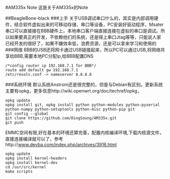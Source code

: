 #AM335x Note
这是关于AM335x的Note

##BeagleBone-black
###上手
关于USB调试串口什么的，其实是内部调用硬件，结合软件虚拟出来的可移动存储、串口等设备，PC安装好驱动程序，Msater串口可以直接接在BBB硬件上，本地串口客户端直接连接在虚拟的串口是调试。所以如果要真正的开发，不依赖他们的系统，还是得上串口Jtag等等，只能说人家已经开发的很好了，如果不嫌效率低，浪费资源，还是可以拿来学习和使用的
###网络
BBB的USB还将网卡通过USB链接起来，所以PC可以通过USB,将网络共享给BBB,需要本地PC分配ip,给BBB配置DNS
	
	/*config router ip 192.168.7.1 for BBB*/
	route add default gw 192.168.7.1  
	/etc/resolv.conf -> nameserver 8.8.8.8

###系统环境
默认系统Anstrom还是很完整的，但是与Debian有区别。更新系统主要有opkg，更多信息http://wiki.openwrt.org/doc/techref/opkg，

	opkg update
	opkg install git, opkg install python python-modules python-pyserial python-numpy python-setuptools python-misc python-pip git
	git config --global
	git clone https://github.com/DingSoung/AM335x.git
	git push
EMMC空间有限,好在基本的环境还算完善，配置内核编译环境,下载内核源文件，直接连接编译就可以了，参考http://www.devba.com/index.php/archives/3916.html

	opkg update
	opkg install kernel-headers
	opkg install kernel-dev
	cd /usr/src/kernel
	make scripts

